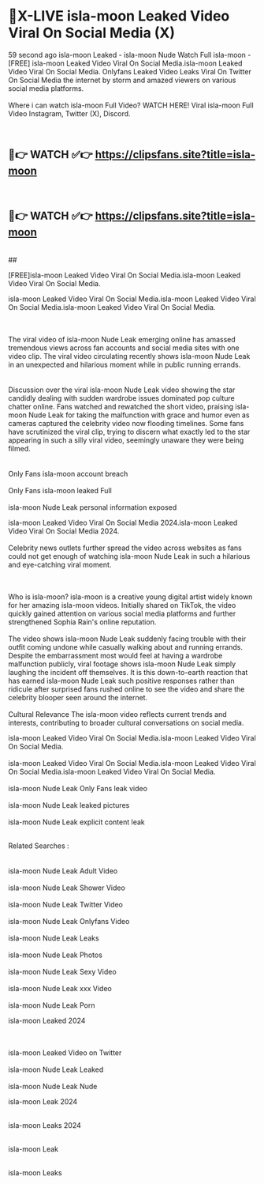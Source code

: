 # 🔴X-LIVE isla-moon Leaked Video Viral On Social Media (X)<br>


59 second ago isla-moon Leaked  - isla-moon Nude  Watch Full isla-moon - [FREE] isla-moon Leaked Video Viral On Social Media.isla-moon Leaked Video Viral On Social Media.   Onlyfans Leaked Video Leaks Viral On Twitter On Social Media the internet by storm and amazed viewers on various social media platforms. <br><br>
Where i can watch isla-moon Full Video? WATCH HERE! Viral isla-moon Full Video Instagram, Twitter (X), Discord. <br>


 <br>

##  🔴👉 WATCH ✅👉  <a href="https://clipsfans.site?title=isla-moon&ref=git">https://clipsfans.site?title=isla-moon</a> <br>
  <br>

##  🔴👉 WATCH ✅👉  <a href="https://clipsfans.site?title=isla-moon&ref=git">https://clipsfans.site?title=isla-moon</a> <br>
  <br>
  ##



[FREE]isla-moon Leaked Video Viral On Social Media.isla-moon Leaked Video Viral On Social Media. <br>

isla-moon Leaked Video Viral On Social Media.isla-moon Leaked Video Viral On Social Media.isla-moon Leaked Video Viral On Social Media. <br>


  <br>

  <br>
The viral video of isla-moon Nude Leak emerging online has amassed tremendous views across fan accounts and social media sites with one video clip. The viral video circulating recently shows isla-moon Nude Leak in an unexpected and hilarious moment while in public running errands.<br>
<br>


<br>
Discussion over the viral isla-moon Nude Leak video showing the star candidly dealing with sudden wardrobe issues dominated pop culture chatter online. Fans watched and rewatched the short video, praising isla-moon Nude Leak for taking the malfunction with grace and humor even as cameras captured the celebrity video now flooding timelines. Some fans have scrutinized the viral clip, trying to discern what exactly led to the star appearing in such a silly viral video, seemingly unaware they were being filmed.<br>
<br>
<br> 
Only Fans isla-moon account breach<br>
<br>
Only Fans isla-moon leaked Full <br>
<br>
isla-moon Nude Leak personal information exposed<br>

isla-moon Leaked Video Viral On Social Media 2024.isla-moon Leaked Video Viral On Social Media 2024. <br>
<br>
Celebrity news outlets further spread the video across websites as fans could not get enough of watching isla-moon Nude Leak in such a hilarious and eye-catching viral moment.<br>
<br>

<br>
Who is isla-moon? isla-moon is a creative young digital artist widely known for her amazing isla-moon videos. Initially shared on TikTok, the video quickly gained attention on various social media platforms and further strengthened Sophia Rain's online reputation.<br>
<br>
The video shows isla-moon Nude Leak suddenly facing trouble with their outfit coming undone while casually walking about and running errands. Despite the embarrassment most would feel at having a wardrobe malfunction publicly, viral footage shows isla-moon Nude Leak simply laughing the incident off themselves. It is this down-to-earth reaction that has earned isla-moon Nude Leak such positive responses rather than ridicule after surprised fans rushed online to see the video and share the celebrity blooper seen around the internet.<br>
<br>
Cultural Relevance The isla-moon video reflects current trends and interests, contributing to broader cultural conversations on social media.<br>

isla-moon Leaked Video Viral On Social Media.isla-moon Leaked Video Viral On Social Media.<br>
<br>
isla-moon Leaked Video Viral On Social Media.isla-moon Leaked Video Viral On Social Media.isla-moon Leaked Video Viral On Social Media.<br>
<br>
isla-moon Nude Leak Only Fans leak video<br>
<br>
isla-moon Nude Leak leaked pictures<br>
<br>
isla-moon Nude Leak explicit content leak<br>


<br>
Related Searches :<br>
<br>

<br>
isla-moon Nude Leak Adult Video<br>
<br>
isla-moon Nude Leak Shower Video<br>
<br>
isla-moon Nude Leak Twitter Video<br>
<br>
isla-moon Nude Leak Onlyfans Video<br>
<br>
isla-moon Nude Leak Leaks<br>
<br>
isla-moon Nude Leak Photos<br>

<br>
isla-moon Nude Leak Sexy Video<br>
<br>
isla-moon Nude Leak xxx Video<br>
<br>
isla-moon Nude Leak Porn<br>

isla-moon  Leaked 2024 <br> <br>
<br>

isla-moon Leaked Video on Twitter <br>
<br>
isla-moon Nude Leak Leaked<br>
<br>
isla-moon Nude Leak Nude<br>


isla-moon  Leak 2024 <br> <br>



isla-moon  Leaks 2024 <br> <br>



 
isla-moon  Leak<br> <br>



isla-moon  Leaks<br> <br>





</p>




 



</p>










